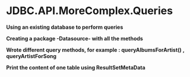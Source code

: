# JDBC.API.MoreComplex.Queries

**Using an existing database to perform queries**

**Creating a package -Datasource- with all the methods**

**Wrote different query methods, for example : queryAlbumsForArtist() , queryArtistForSong**

**Print the content of one table using ResultSetMetaData**




